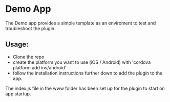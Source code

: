 # Demo App

The Demo app provides a simple template as an enviroment to test and troubleshoot the plugin.

## Usage:

- Clone the repo
- create the platform you want to use (iOS / Android) with 'cordova platform add ios/android'
- follow the installation instructions further down to add the plugin to the app. 

The index.js file in the www folder has been set up for the plugin to start on app startup.